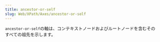 ```yaml
---
title: ancestor-or-self
slug: Web/XPath/Axes/ancestor-or-self
---
```

`ancestor-or-self`の軸は、コンテキストノードおよびルートノードを含むそのすべての祖先を示します。
